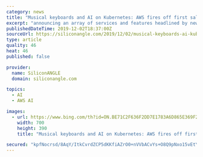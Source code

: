 ```yaml
---
category: news
title: "Musical keyboards and AI on Kubernetes: AWS fires off first salvo of re:Invent updates"
excerpt: "announcing an array of services and features headlined by new artificial intelligence offerings. First up is Amazon Transcribe Medical, an AI transcription service that enables medical professionals to dictate notes and record patient conversations. It’s AWS’ attempt to free up some of the several hours per day that the average primary ..."
publishedDateTime: 2019-12-02T18:37:00Z
sourceUrl: https://siliconangle.com/2019/12/02/musical-keyboards-ai-kubernetes-aws-fires-off-first-salvo-reinvent-updates/
type: article
quality: 46
heat: 46
published: false

provider:
  name: SiliconANGLE
  domain: siliconangle.com

topics:
  - AI
  - AWS AI

images:
  - url: https://www.bing.com/th?id=ON.BE71C2F636F2DD7E1783A6D865E369F2
    width: 700
    height: 390
    title: "Musical keyboards and AI on Kubernetes: AWS fires off first salvo of re:Invent updates"

secured: "kpfNocrsd/8AqY/ItkCvrdZCP5dKKfiAZrO0+nVVbACvYs+O8Q9pNxo15vEtYKee9YQXDlxRWwqvIkVlN6JsfH87WFm4g7uT7e4RgoYkVCgss4Me+KBl01sSCDELnNnPGa0wPuTnBrfujtN2cDz7eA9PSmCUpOVpZMD1GjuSG+L4CNsFQMP5i8dj4urC2Bkcvr40MpMxjSxCukvGBWEiNdKnkzr+1NdkwLCIaGsQO+BHuvnrF/bMNOvLUEjAAY+fjeZHV/as/ujh7h/DXpX1+w==;nzOqajkEJ+2OlTDUzLrQnQ=="
---
```


